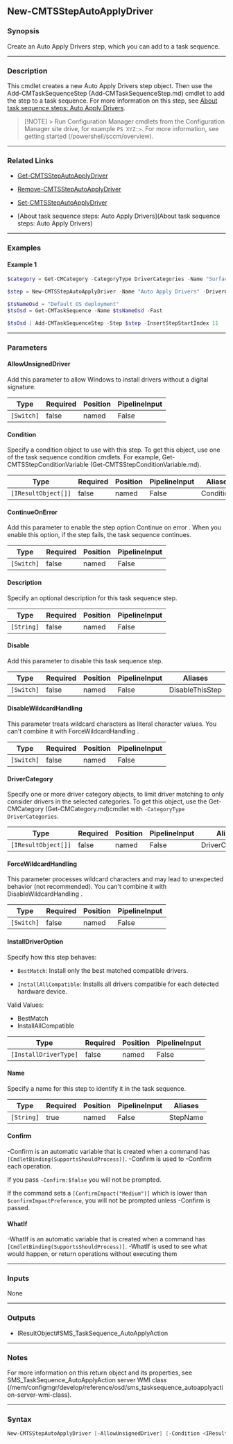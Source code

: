 New-CMTSStepAutoApplyDriver
---------------------------




### Synopsis
Create an Auto Apply Drivers step, which you can add to a task sequence.



---


### Description

This cmdlet creates a new Auto Apply Drivers step object. Then use the Add-CMTaskSequenceStep (Add-CMTaskSequenceStep.md) cmdlet to add the step to a task sequence. For more information on this step, see [About task sequence steps: Auto Apply Drivers](/mem/configmgr/osd/understand/task-sequence-steps#BKMK_AutoApplyDrivers).



> [!NOTE] > Run Configuration Manager cmdlets from the Configuration Manager site drive, for example `PS XYZ:>`. For more information, see getting started (/powershell/sccm/overview).



---


### Related Links
* [Get-CMTSStepAutoApplyDriver](Get-CMTSStepAutoApplyDriver)



* [Remove-CMTSStepAutoApplyDriver](Remove-CMTSStepAutoApplyDriver)



* [Set-CMTSStepAutoApplyDriver](Set-CMTSStepAutoApplyDriver)



* [About task sequence steps: Auto Apply Drivers](About task sequence steps: Auto Apply Drivers)





---


### Examples
#### Example 1
```PowerShell
$category = Get-CMCategory -CategoryType DriverCategories -Name "Surface"

$step = New-CMTSStepAutoApplyDriver -Name "Auto Apply Drivers" -DriverCategory $category -InstallDriverOption InstallAllCompatible

$tsNameOsd = "Default OS deployment"
$tsOsd = Get-CMTaskSequence -Name $tsNameOsd -Fast

$tsOsd | Add-CMTaskSequenceStep -Step $step -InsertStepStartIndex 11
```



---


### Parameters
#### **AllowUnsignedDriver**

Add this parameter to allow Windows to install drivers without a digital signature.






|Type      |Required|Position|PipelineInput|
|----------|--------|--------|-------------|
|`[Switch]`|false   |named   |False        |



#### **Condition**

Specify a condition object to use with this step. To get this object, use one of the task sequence condition cmdlets. For example, Get-CMTSStepConditionVariable (Get-CMTSStepConditionVariable.md).






|Type               |Required|Position|PipelineInput|Aliases   |
|-------------------|--------|--------|-------------|----------|
|`[IResultObject[]]`|false   |named   |False        |Conditions|



#### **ContinueOnError**

Add this parameter to enable the step option Continue on error . When you enable this option, if the step fails, the task sequence continues.






|Type      |Required|Position|PipelineInput|
|----------|--------|--------|-------------|
|`[Switch]`|false   |named   |False        |



#### **Description**

Specify an optional description for this task sequence step.






|Type      |Required|Position|PipelineInput|
|----------|--------|--------|-------------|
|`[String]`|false   |named   |False        |



#### **Disable**

Add this parameter to disable this task sequence step.






|Type      |Required|Position|PipelineInput|Aliases        |
|----------|--------|--------|-------------|---------------|
|`[Switch]`|false   |named   |False        |DisableThisStep|



#### **DisableWildcardHandling**

This parameter treats wildcard characters as literal character values. You can't combine it with ForceWildcardHandling .






|Type      |Required|Position|PipelineInput|
|----------|--------|--------|-------------|
|`[Switch]`|false   |named   |False        |



#### **DriverCategory**

Specify one or more driver category objects, to limit driver matching to only consider drivers in the selected categories. To get this object, use the Get-CMCategory (Get-CMCategory.md)cmdlet with `-CategoryType DriverCategories`.






|Type               |Required|Position|PipelineInput|Aliases         |
|-------------------|--------|--------|-------------|----------------|
|`[IResultObject[]]`|false   |named   |False        |DriverCategories|



#### **ForceWildcardHandling**

This parameter processes wildcard characters and may lead to unexpected behavior (not recommended). You can't combine it with DisableWildcardHandling .






|Type      |Required|Position|PipelineInput|
|----------|--------|--------|-------------|
|`[Switch]`|false   |named   |False        |



#### **InstallDriverOption**

Specify how this step behaves:


* `BestMatch`: Install only the best matched compatible drivers.


* `InstallAllCompatible`: Installs all drivers compatible for each detected hardware device.



Valid Values:

* BestMatch
* InstallAllCompatible






|Type                 |Required|Position|PipelineInput|
|---------------------|--------|--------|-------------|
|`[InstallDriverType]`|false   |named   |False        |



#### **Name**

Specify a name for this step to identify it in the task sequence.






|Type      |Required|Position|PipelineInput|Aliases |
|----------|--------|--------|-------------|--------|
|`[String]`|true    |named   |False        |StepName|



#### **Confirm**
-Confirm is an automatic variable that is created when a command has ```[CmdletBinding(SupportsShouldProcess)]```.
-Confirm is used to -Confirm each operation.

If you pass ```-Confirm:$false``` you will not be prompted.


If the command sets a ```[ConfirmImpact("Medium")]``` which is lower than ```$confirmImpactPreference```, you will not be prompted unless -Confirm is passed.

#### **WhatIf**
-WhatIf is an automatic variable that is created when a command has ```[CmdletBinding(SupportsShouldProcess)]```.
-WhatIf is used to see what would happen, or return operations without executing them


---


### Inputs
None





---


### Outputs
* IResultObject#SMS_TaskSequence_AutoApplyAction






---


### Notes
For more information on this return object and its properties, see SMS_TaskSequence_AutoApplyAction server WMI class (/mem/configmgr/develop/reference/osd/sms_tasksequence_autoapplyaction-server-wmi-class).



---


### Syntax
```PowerShell
New-CMTSStepAutoApplyDriver [-AllowUnsignedDriver] [-Condition <IResultObject[]>] [-ContinueOnError] [-Description <String>] [-Disable] [-DisableWildcardHandling] [-DriverCategory <IResultObject[]>] [-ForceWildcardHandling] [-InstallDriverOption {BestMatch | InstallAllCompatible}] -Name <String> [-Confirm] [-WhatIf] [<CommonParameters>]
```
